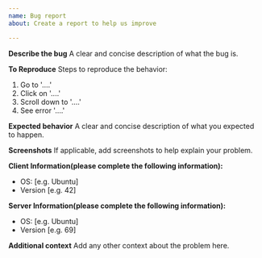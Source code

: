 ```yaml
---
name: Bug report
about: Create a report to help us improve

---
```


**Describe the bug**
A clear and concise description of what the bug is.

**To Reproduce**
Steps to reproduce the behavior:
1. Go to '....'
2. Click on '....'
3. Scroll down to '....'
4. See error '....'

**Expected behavior**
A clear and concise description of what you expected to happen.

**Screenshots**
If applicable, add screenshots to help explain your problem.

**Client Information(please complete the following information):**
 - OS: [e.g. Ubuntu]
 - Version [e.g. 42]


**Server Information(please complete the following information):**
 - OS: [e.g. Ubuntu]
 - Version [e.g. 69]

**Additional context**
Add any other context about the problem here.
